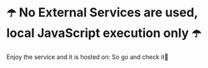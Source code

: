# ☂️ No External Services are used, local JavaScript execution only ☂️
Enjoy the service and it is hosted on:
So go and check it🥰

